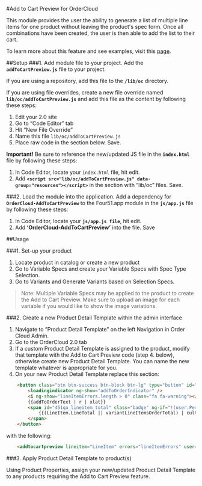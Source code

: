 #Add to Cart Preview for OrderCloud  

This module provides the user the ability to generate a list of multiple line items for one product without leaving the product's spec form. Once all combinations have been created, the user is then able to add the list to their cart.

To learn more about this feature and see examples, visit this [page](https://volition.four51ordercloud.com/store/product/AddToCartPreview).

##Setup
###1. Add module file to your project.
Add the **`addToCartPreview.js`** file to your project.

If you are using a repository, add this file to the **`/lib/oc`** directory.

If you are using file overrides, create a new file override named **`lib/oc/addToCartPreview.js`** and add this file as the content by following these steps:

 1. Edit your 2.0 site
 2. Go to “Code Editor” tab
 3. Hit “New File Override”
 4. Name this file `lib/oc/addToCartPreview.js`
 5. Place raw code in the section below. Save.

**Important!** Be sure to reference the new/updated JS file in the **`index.html`** file by following these steps:

 1. In Code Editor, locate your `index.html` file, hit edit. 
 2. Add **`<script src="lib/oc/addToCartPreview.js" data-group="resources"></script>`** in the section with “lib/oc” files.  Save.

###2. Load the module into the application.
Add a dependency for **`OrderCloud-AddToCartPreview`** to the Four51.app module in the **`js/app.js`** file by following these steps:

 1. In Code Editor, locate your **`js/app.js file`**, hit edit. 
 2. Add **‘OrderCloud-AddToCartPreview’** into the file.  Save

##Usage

###1. Set-up your product

 1. Locate product in catalog or create a new product
 2. Go to Variable Specs and create your Variable Specs with Spec Type Selection.
 3. Go to Variants and Generate Variants based on Selection Specs.

 >Note: Multiple Variable Specs may be applied to the product to create the Add to Cart Preview. Make sure to upload an image for each variable if you would like to show the image variations. 

###2. Create a new Product Detail Template within the admin interface

 1. Navigate to ”Product Detail Template” on the left Navigation in Order Cloud Admin.
 2. Go to the OrderCloud 2.0 tab
 3. If a custom Product Detail Template is assigned to the product, modify that template with the Add to Cart Preview code (step 4. below), otherwise create new Product Detail Template. You can name the new template whatever is appropriate for you.  
 4. On your new Product Detail Template replace this section: 

```html
    <button class="btn btn-success btn-block btn-lg" type="button" id="451_btn_orderadd" ng-click="addToOrder()">
        <loadingindicator ng-show="addToOrderIndicator" />
        <i ng-show="lineItemErrors.length > 0" class="fa fa-warning"></i>
        {{addToOrderText | r | xlat}}
        <span id="451qa_lineitem_total" class="badge" ng-if="!(user.Permissions.contains('HidePricing')) && (LineItem.LineTotal || variantLineItemsOrderTotal) > 0">
            {{(LineItem.LineTotal || variantLineItemsOrderTotal) | culturecurrency}}
        </span>
    </button>
```

with the following:

```html
    <addtocartpreview lineitem="LineItem" errors="lineItemErrors" user="user"></addtocartpreview>
```

###3. Apply Product Detail Template to product(s)

Using Product Properties, assign your new/updated Product Detail Template to any products requiring the Add to Cart Preview feature.
